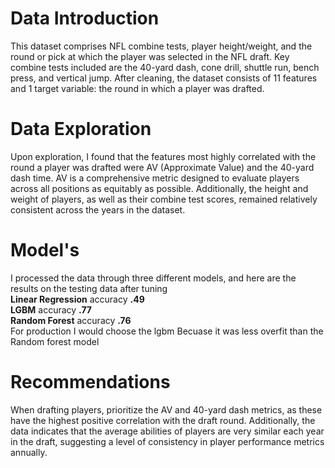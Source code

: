 # Data Introduction


This dataset comprises NFL combine tests, player height/weight, and the round or pick at which the player was selected in the NFL draft. Key combine tests included are the 40-yard dash, cone drill, shuttle run, bench press, and vertical jump. After cleaning, the dataset consists of 11 features and 1 target variable: the round in which a player was drafted.
<br>
# Data Exploration


Upon exploration, I found that the features most highly correlated with the round a player was drafted were AV (Approximate Value) and the 40-yard dash time. AV is a comprehensive metric designed to evaluate players across all positions as equitably as possible. Additionally, the height and weight of players, as well as their combine test scores, remained relatively consistent across the years in the dataset.
<br>
# Model's


I processed the data through three different models, and here are the results on the testing data after tuning
<br>
**Linear Regression** accuracy **.49**  
**LGBM** accuracy **.77**  
**Random Forest** accuracy **.76**  
For production I would choose the lgbm Becuase it was less overfit than the Random forest model
<br>
# Recommendations
When drafting players, prioritize the AV and 40-yard dash metrics, as these have the highest positive correlation with the draft round. Additionally, the data indicates that the average abilities of players are very similar each year in the draft, suggesting a level of consistency in player performance metrics annually.
